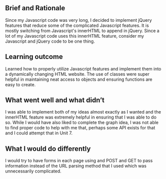 ## Brief and Rationale
Since my Javascript code was very long, I decided to implement jQuery features that reduce some of the complicated Javascript features. It is mostly switching from Javascript's innerHTML to append in jQuery. Since a lot of my Javascript code uses this innerHTML feature, consider my Javascript and jQuery code to be one thing.

## Learning outcome
Learned how to properly utilize Javascript features and implement them into a dynamically changing HTML website. The use of classes were super helpful in maintaining neat access to objects and ensuring functions are easy to create.

## What went well and what didn’t
I was able to implement both of my ideas almost exactly as I wanted and the innerHTML feature was extremely helpful in ensuring that I was able to do so. While I would have also liked to complete the graph idea, I was not able to find proper code to help with me that, perhaps some API exists for that and I could attempt that in Unit 7.

## What I would do differently
I would try to have forms in each page using and POST and GET to pass information instead of the URL parsing method that I used which was unnecessarily complicated.